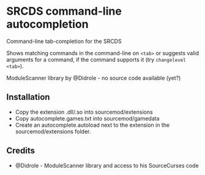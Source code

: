 # SRCDS command-line autocompletion
Command-line tab-completion for the SRCDS

Shows matching commands in the command-line on `<tab>` or suggests valid arguments for a command, if the command supports it (try `changelevel <tab>`).

ModuleScanner library by @Didrole - no source code available (yet?)

## Installation
 * Copy the extension .dll/.so into sourcemod/extensions
 * Copy autocomplete.games.txt into sourcemod/gamedata
 * Create an autocomplete.autoload next to the extension in the sourcemod/extensions folder.

## Credits
 * @Didrole - ModuleScanner library and access to his SourceCurses code